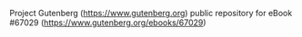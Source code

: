 Project Gutenberg (https://www.gutenberg.org) public repository for
eBook #67029 (https://www.gutenberg.org/ebooks/67029)
